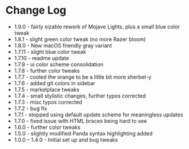 # Change Log

* 1.9.0 - fairly sizable rework of Mojave Lights, plus a small blue color tweak
* 1.8.1 - slight green color tweak (no more Razer bloom)
* 1.8.0 - New macOS friendly gray variant
* 1.7.11 - slight blue color tweak
* 1.7.10 - readme update
* 1.7.9 - ui color scheme consolidation
* 1.7.8 - further color tweaks
* 1.7.7 - cooled the orange to be a little bit more sherbet-y
* 1.7.6 - added git colors in sidebar
* 1.7.5 - marketplace tweaks
* 1.7.4 - small stylistic changes, further typos corrected
* 1.7.3 - misc typos corrected
* 1.7.2 - bug fix
* 1.7.1 - stopped using default update scheme for meaningless updates
* 1.7.0 - fixed issue with HTML braces being hard to see
* 1.6.0 - further color tweaks
* 1.5.0 - slightly modified Panda syntax highlighting added
* 1.0.0 – 1.4.0 - Initial set up and bug tweaks